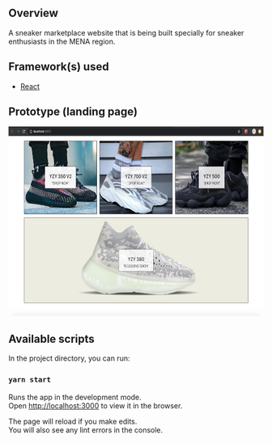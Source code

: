 ## Overview
A sneaker marketplace website that is being built specially for sneaker enthusiasts in the MENA region.

## Framework(s) used
- [React](https://reactjs.org/)

## Prototype (landing page)
<img src="Prototype/menacop-marketplace-landing-page.png" height="375" width="700">

## Available scripts
In the project directory, you can run:

### `yarn start`

Runs the app in the development mode.<br />
Open [http://localhost:3000](http://localhost:3000) to view it in the browser.

The page will reload if you make edits.<br />
You will also see any lint errors in the console.


